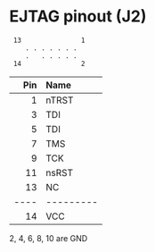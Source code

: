 EJTAG pinout (J2)
=================

```
 13               1
    . . . . . . .
    .   . . . . .
 14               2
```

|Pin |  Name   |
|---:|:--------|
|  1 |   nTRST |
|  3 |   TDI   |
|  5 |   TDI   |
|  7 |   TMS   |
|  9 |   TCK   |
| 11 |   nsRST |
| 13 |   NC    |
|----|---------|
| 14 |   VCC   |


2, 4, 6, 8, 10 are GND
